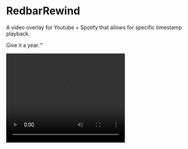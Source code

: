 
# RedbarRewind

A video overlay for Youtube + Spotify that allows for specific timestamp playback.

Give it a year.™

<video width="320" height="240" controls>
  <source src="assets/ro_demo.mp4" type="video/mp4">
</video>